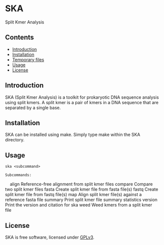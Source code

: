 # SKA
Split Kmer Analysis

## Contents
* [Introduction](#introduction)
* [Installation](#installation)
* [Temporary files](#temporary-files)
* [Usage](#usage)
* [License](#license)

## Introduction
SKA (Split Kmer Analysis) is a toolkit for prokaryotic DNA sequence analysis using split kmers. A split kmer is a pair of kmers in a DNA sequence that are separated by a single base.

## Installation
SKA can be installed using make. Simply type make within the SKA directory.

## Usage
    ska <subcommand>

    Subcommands:
     align       Reference-free alignment from split kmer files
     compare     Compare two split kmer files
     fasta       Create split kmer file from fasta file(s)
     fastq       Create split kmer file from fastq file(s)
     map         Align split kmer file(s) against a reference fasta file
     summary     Print split kmer file summary statistics
     version     Print the version and citation for ska
     weed        Weed kmers from a split kmer file

## License
SKA is free software, licensed under [GPLv3](https://github.com/simonrharris/SKA/blob/master/LICENSE).
